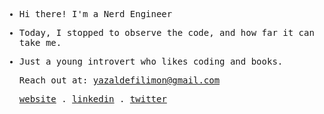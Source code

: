 <samp>

- Hi there! I'm a Nerd Engineer

- Today, I stopped to observe the code, and how far it can take me.

- Just a young introvert who likes coding and books.




  Reach out at: [yazaldefilimon@gmail.com](mailto:yazaldefilimon@gmail.com)

  
    <p align="enter">
    <a href="https://yazaldefilimone.com">website</a> .
    <a href="https://www.linkedin.com/in/yazalde-filimone">linkedin</a> .
    <a href="https://twitter.com/yazaldefilimone">twitter</a>
    </p>
